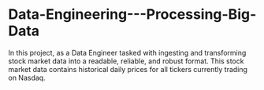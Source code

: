 # Data-Engineering---Processing-Big-Data
In this project, as a Data Engineer tasked with ingesting and transforming stock market data into a readable, reliable, and robust format. This stock market data contains historical daily prices for all tickers currently trading on Nasdaq.

